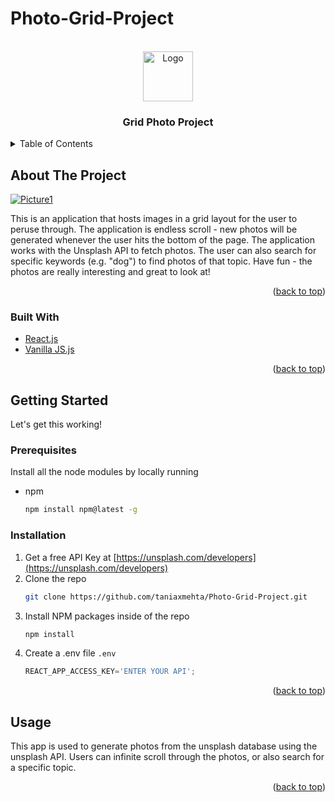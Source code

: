 # Photo-Grid-Project
<div id="top"></div>


<!-- PROJECT LOGO -->
<br />
<div align="center">
  <a href="https://res.cloudinary.com/crunchbase-production/image/upload/c_lpad,h_256,w_256,f_auto,q_auto:eco,dpr_1/tbvbvipimh2camf5nb2q">
    <img src="https://res.cloudinary.com/crunchbase-production/image/upload/c_lpad,h_256,w_256,f_auto,q_auto:eco,dpr_1/tbvbvipimh2camf5nb2q" alt="Logo" width="80" height="80">
  </a>

<h3 align="center">Grid Photo Project</h3>

</div>



<!-- TABLE OF CONTENTS -->
<details>
  <summary>Table of Contents</summary>
  <ol>
    <li>
      <a href="#about-the-project">About The Project</a>
      <ul>
        <li><a href="#built-with">Built With</a></li>
      </ul>
    </li>
    <li>
      <a href="#getting-started">Getting Started</a>
      <ul>
        <li><a href="#prerequisites">Prerequisites</a></li>
        <li><a href="#installation">Installation</a></li>
      </ul>
    </li>
    <li><a href="#usage">Usage</a></li>
  </ol>
</details>



<!-- ABOUT THE PROJECT -->
## About The Project

<a href="https://imgbb.com/"><img src="https://i.ibb.co/XyB9T6x/Picture1.png" alt="Picture1" border="0" /></a>

This is an application that hosts images in a grid layout for the user to peruse through. The application is endless scroll - new photos will be generated whenever the user hits the bottom of the page.
The application works with the Unsplash API to fetch photos.
The user can also search for specific keywords (e.g. "dog") to find photos of that topic.
Have fun - the photos are really interesting and great to look at!

<p align="right">(<a href="#top">back to top</a>)</p>



### Built With

* [React.js](https://nextjs.org/)
* [Vanilla JS.js](http://vanilla-js.com/)

<p align="right">(<a href="#top">back to top</a>)</p>



<!-- GETTING STARTED -->
## Getting Started

Let's get this working!

### Prerequisites

Install all the node modules by locally running
* npm
  ```sh
  npm install npm@latest -g
  ```

### Installation

1. Get a free API Key at [https://unsplash.com/developers](https://unsplash.com/developers)
2. Clone the repo
   ```sh
   git clone https://github.com/taniaxmehta/Photo-Grid-Project.git
   ```
3. Install NPM packages inside of the repo
   ```sh
   npm install
   ```
4. Create a .env file `.env`
   ```js
   REACT_APP_ACCESS_KEY='ENTER YOUR API';
   ```

<p align="right">(<a href="#top">back to top</a>)</p>



<!-- USAGE EXAMPLES -->
## Usage

This app is used to generate photos from the unsplash database using the unsplash API.
Users can infinite scroll through the photos, or also search for a specific topic.


<p align="right">(<a href="#top">back to top</a>)</p>





<!-- MARKDOWN LINKS & IMAGES -->
<!-- https://www.markdownguide.org/basic-syntax/#reference-style-links -->
[contributors-shield]: https://img.shields.io/github/contributors/taniaxmehta/Photo-Grid-Project.svg?style=for-the-badge
[contributors-url]: https://github.com/taniaxmehta/Photo-Grid-Project/graphs/contributors
[forks-shield]: https://img.shields.io/github/forks/taniaxmehta/Photo-Grid-Project.svg?style=for-the-badge
[forks-url]: https://github.com/taniaxmehta/Photo-Grid-Project/network/members
[stars-shield]: https://img.shields.io/github/stars/taniaxmehta/Photo-Grid-Project.svg?style=for-the-badge
[stars-url]: https://github.com/taniaxmehta/Photo-Grid-Project/stargazers
[issues-shield]: https://img.shields.io/github/issues/taniaxmehta/Photo-Grid-Project.svg?style=for-the-badge
[issues-url]: https://github.com/taniaxmehta/Photo-Grid-Project/issues
[license-shield]: https://img.shields.io/github/license/taniaxmehta/Photo-Grid-Project.svg?style=for-the-badge
[license-url]: https://github.com/taniaxmehta/Photo-Grid-Project/blob/master/LICENSE.txt
[product-screenshot]: images/screenshot.png
